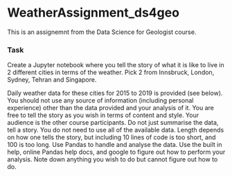 # WeatherAssignment_ds4geo

This is an assignemnt from the Data Science for Geologist course. 

### Task

Create a Jupyter notebook where you tell the story of what it is like to live in 2 different cities in terms of the weather. Pick 2 from Innsbruck, London, Sydney, Tehran and Singapore.

Daily weather data for these cities for 2015 to 2019 is provided (see below).
You should not use any source of information (including personal experience) other than the data provided and your analysis of it.
You are free to tell the story as you wish in terms of content and style. Your audience is the other course participants.
Do not just summarise the data, tell a story. You do not need to use all of the available data.
Length depends on how one tells the story, but including 10 lines of code is too short, and 100 is too long.
Use Pandas to handle and analyse the data. Use the built in help, online Pandas help docs, and google to figure out how to perform your analysis. Note down anything you wish to do but cannot figure out how to do.

